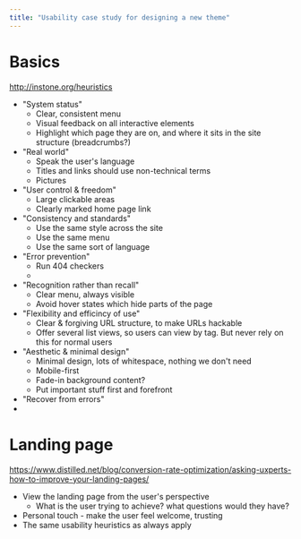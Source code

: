 ```yaml
---
title: "Usability case study for designing a new theme"
---
```


# Basics

http://instone.org/heuristics

- "System status"
  - Clear, consistent menu
  - Visual feedback on all interactive elements
  - Highlight which page they are on, and where it sits in the site structure (breadcrumbs?)
- "Real world"
  - Speak the user's language
  - Titles and links should use non-technical terms
  - Pictures
- "User control & freedom"
  - Large clickable areas
  - Clearly marked home page link
- "Consistency and standards"
  - Use the same style across the site
  - Use the same menu
  - Use the same sort of language
- "Error prevention"
  - Run 404 checkers
  -
- "Recognition rather than recall"
  - Clear menu, always visible
  - Avoid hover states which hide parts of the page
- "Flexibility and efficincy of use"
  - Clear & forgiving URL structure, to make URLs hackable
  - Offer several list views, so users can view by tag. But never rely on this for normal users
- "Aesthetic & minimal design"
  - Minimal design, lots of whitespace, nothing we don't need
  - Mobile-first
  - Fade-in background content?
  - Put important stuff first and forefront
- "Recover from errors"
-

# Landing page

https://www.distilled.net/blog/conversion-rate-optimization/asking-uxperts-how-to-improve-your-landing-pages/

- View the landing page from the user's perspective
  - What is the user trying to achieve? what questions would they have?
- Personal touch - make the user feel welcome, trusting
- The same usability heuristics as always apply
